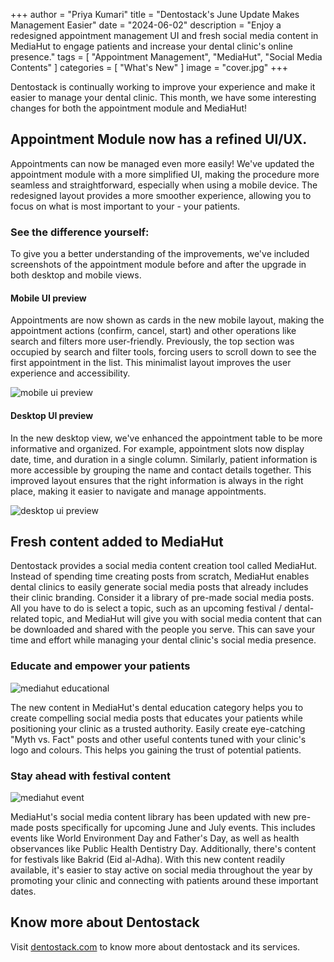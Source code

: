+++
author = "Priya Kumari"
title = "Dentostack's June Update Makes Management Easier"
date = "2024-06-02"
description = "Enjoy a redesigned appointment management UI and fresh social media content in MediaHut to engage patients and increase your dental clinic's online presence."
tags = [
    "Appointment Management",
    "MediaHut",
    "Social Media Contents"
]
categories = [
    "What's New"
]
image = "cover.jpg"
+++

Dentostack is continually working to improve your experience and make it easier to manage your dental clinic. This month, we have some interesting changes for both the appointment module and MediaHut!

## Appointment Module now has a refined UI/UX.

Appointments can now be managed even more easily! We've updated the appointment module with a more simplified UI, making the procedure more seamless and straightforward, especially when using a mobile device. The redesigned layout provides a more smoother experience, allowing you to focus on what is most important to your - your patients.

### See the difference yourself:

To give you a better understanding of the improvements, we've included screenshots of the appointment module before and after the upgrade in both desktop and mobile views.

#### Mobile UI preview

Appointments are now shown as cards in the new mobile layout, making the appointment actions (confirm, cancel, start) and other operations like search and filters more user-friendly. Previously, the top section was occupied by search and filter tools, forcing users to scroll down to see the first appointment in the list. This minimalist layout improves the user experience and accessibility.

![mobile ui preview](/images/post/dentostack-24.06.02/mobile_ui.jpg)

#### Desktop UI preview

In the new desktop view, we've enhanced the appointment table to be more informative and organized. For example, appointment slots now display date, time, and duration in a single column. Similarly, patient information is more accessible by grouping the name and contact details together. This improved layout ensures that the right information is always in the right place, making it easier to navigate and manage appointments.

![desktop ui preview](/images/post/dentostack-24.06.02/desktop_ui.jpg)


## Fresh content added to MediaHut
Dentostack provides a social media content creation tool called MediaHut. Instead of spending time creating posts from scratch, MediaHut enables dental clinics to easily generate social media posts that already includes their clinic branding. Consider it a library of pre-made social media posts.  All you have to do is select a topic, such as an upcoming festival / dental-related topic, and MediaHut will give you with social media content that can be downloaded and shared with the people you serve. This can save your time and effort while managing your dental clinic's social media presence.

### Educate and empower your patients

![mediahut educational](/images/post/dentostack-24.06.02/mediahut_educational.jpg)

The new content in MediaHut's dental education category helps you to create compelling social media posts that educates your patients while positioning your clinic as a trusted authority. Easily create eye-catching "Myth vs. Fact" posts and other useful contents tuned with your clinic's logo and colours. This helps you gaining the trust of potential patients.

### Stay ahead with festival content
![mediahut event](/images/post/dentostack-24.06.02/mediahut_event.jpg)

MediaHut's social media content library has been updated with new pre-made posts specifically for upcoming June and July events. This includes events like World Environment Day and Father's Day, as well as health observances like Public Health Dentistry Day. Additionally, there's content for festivals like Bakrid (Eid al-Adha). With this new content readily available, it's easier to stay active on social media throughout the year by promoting your clinic and connecting with patients around these important dates.

## Know more about Dentostack

Visit [dentostack.com](https://dentostack.com) to know more about dentostack and its services.